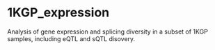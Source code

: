 # 1KGP_expression
Analysis of gene expression and splicing diversity in a subset of 1KGP samples, including eQTL and sQTL disovery.
